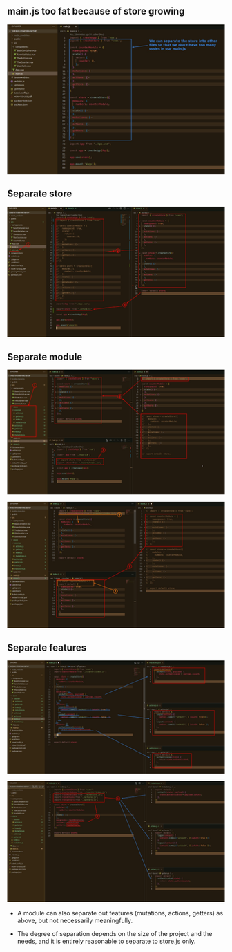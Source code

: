 ## **main.js too fat because of store growing**

![Alt main.js too fat](pic/01.jpg)

## **Separate store**

![Alt split store](pic/02.jpg)

## **Separate module**

![Alt to store/index](pic/03.jpg)

![Alt to store/counter/index](pic/04.jpg)

## **Separate features**

![Alt split to features from index](pic/05.jpg)

![Alt import/use features back](pic/06.jpg)

- A module can also separate out features (mutations, actions, getters) as above, but not necessarily meaningfully.

- The degree of separation depends on the size of the project and the needs, and it is entirely reasonable to separate to store.js only.
